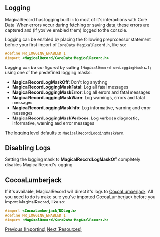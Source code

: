 ## Logging

MagicalRecord has logging built in to most of it's interactions with Core Data. When errors occur during fetching or saving data, these errors are captured and (if you've enabled them) logged to the console.

Logging can be enabled by placing the following preprocessor statement before your first import of `CoreData+MagicalRecord.h`, like so:

```objective-c
#define MR_LOGGING_ENABLED 1
#import <MagicalRecord/CoreData+MagicalRecord.h>
```

Logging can be configured by calling `[MagicalRecord setLoggingMask:…];` using one of the predefined logging masks:

- **MagicalRecordLogMaskOff**: Don't log anything
- **MagicalRecordLoggingMaskFatal**: Log all fatal messages
- **MagicalRecordLoggingMaskError**: Log all errors and fatal messages
- **MagicalRecordLoggingMaskWarn**: Log warnings, errors and fatal messages
- **MagicalRecordLoggingMaskInfo**: Log informative, warning and error messages
- **MagicalRecordLoggingMaskVerbose**: Log verbose diagnostic, informative, warning and error messages

The logging level defaults to `MagicalRecordLoggingMaskWarn`.

## Disabling Logs

Setting the logging mask to **MagicalRecordLogMaskOff** completely disables MagicalRecord's logging.

## CocoaLumberjack

If it's available, MagicalRecord will direct it's logs to [CocoaLumberjack](https://github.com/CocoaLumberjack/CocoaLumberjack). All you need to do is make sure you've imported CocoaLumberjack before you import MagicalRecord, like so:

```objective-c
#import <CocoaLumberjack/DDLog.h>
#define MR_LOGGING_ENABLED 1
#import <MagicalRecord/CoreData+MagicalRecord.h>
```

[Previous (Importing)](Importing.md)
[Next (Resources)](Resources.md)